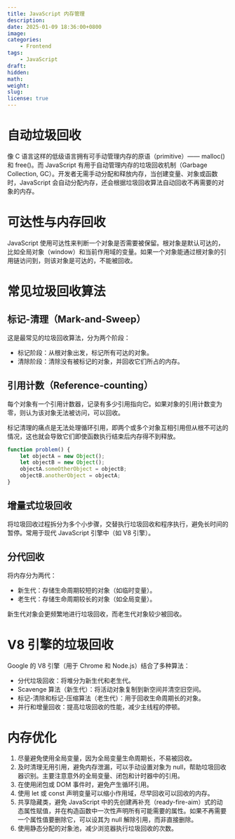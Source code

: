```yaml
---
title: JavaScript 内存管理
description: 
date: 2025-01-09 18:36:00+0800
image: 
categories:
    - Frontend
tags:
    - JavaScript
draft: 
hidden: 
math: 
weight:
slug:
license: true
---
```


# 自动垃圾回收

像 C 语言这样的低级语言拥有可手动管理内存的原语（primitive）—— malloc() 和 free()。而 JavaScript 有用于自动管理内存的垃圾回收机制（Garbage Collection, GC）。开发者无需手动分配和释放内存，当创建变量、对象或函数时，JavaScript 会自动分配内存，还会根据垃圾回收算法自动回收不再需要的对象的内存。

# 可达性与内存回收

JavaScript 使用可达性来判断一个对象是否需要被保留。根对象是默认可达的，比如全局对象（window）和当前作用域的变量。如果一个对象能通过根对象的引用链访问到，则该对象是可达的，不能被回收。

# 常见垃圾回收算法

## 标记-清理（Mark-and-Sweep）

这是最常见的垃圾回收算法，分为两个阶段：

- 标记阶段：从根对象出发，标记所有可达的对象。
- 清除阶段：清除没有被标记的对象，并回收它们所占的内存。

## 引用计数（Reference-counting）

每个对象有一个引用计数器，记录有多少引用指向它。如果对象的引用计数变为零，则认为该对象无法被访问，可以回收。

标记清理的痛点是无法处理循环引用，即两个或多个对象互相引用但从根不可达的情况，这也就会导致它们即使函数执行结束后内存得不到释放。

```javascript
function problem() {
	let objectA = new Object();
	let objectB = new Object();
	objectA.someOtherObject = objectB;
	objectB.anotherObject = objectA;
}
```

## 增量式垃圾回收

将垃圾回收过程拆分为多个小步骤，交替执行垃圾回收和程序执行，避免长时间的暂停。常用于现代 JavaScript 引擎中（如 V8 引擎）。

## 分代回收

将内存分为两代：

- 新生代：存储生命周期较短的对象（如临时变量）。
- 老生代：存储生命周期较长的对象（如全局变量）。

新生代对象会更频繁地进行垃圾回收，而老生代对象较少被回收。

# V8 引擎的垃圾回收

Google 的 V8 引擎（用于 Chrome 和 Node.js）结合了多种算法：

- 分代垃圾回收：将堆分为新生代和老生代。
- Scavenge 算法（新生代）：将活动对象复制到新空间并清空旧空间。
- 标记-清除和标记-压缩算法（老生代）：用于回收生命周期长的对象。
- 并行和增量回收：提高垃圾回收的性能，减少主线程的停顿。

# 内存优化

1. 尽量避免使用全局变量，因为全局变量生命周期长，不易被回收。
2. 及时清理无用引用，避免内存泄漏，可以手动设置对象为 null，帮助垃圾回收器识别。主要注意意外的全局变量、闭包和计时器中的引用。
3. 在使用闭包或 DOM 事件时，避免产生循环引用。
4. 使用 let 或 const 声明变量可以缩小作用域，尽早回收可以回收的内存。
5. 共享隐藏类，避免 JavaScript 中的先创建再补充（ready-fire-aim）式的动态属性赋值，并在构造函数中一次性声明所有可能需要的属性。如果不再需要一个属性值要删除它，可以设其为 null 解除引用，而非直接删除。
6. 使用静态分配的对象池，减少浏览器执行垃圾回收的次数。

